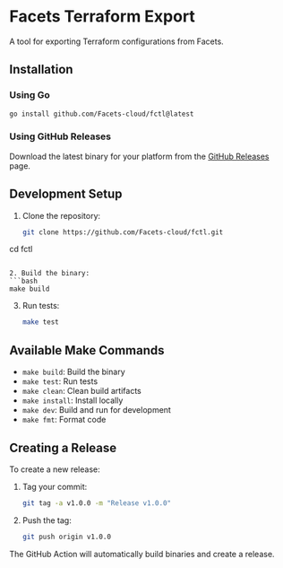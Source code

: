 # Facets Terraform Export

A tool for exporting Terraform configurations from Facets.

## Installation

### Using Go

```bash
go install github.com/Facets-cloud/fctl@latest
```

### Using GitHub Releases

Download the latest binary for your platform from the [GitHub Releases](https://github.com/Facets-cloud/fctl/releases) page.

## Development Setup

1. Clone the repository:
   ```bash
   git clone https://github.com/Facets-cloud/fctl.git
cd fctl
   ```

2. Build the binary:
   ```bash
   make build
   ```

3. Run tests:
   ```bash
   make test
   ```

## Available Make Commands

- `make build`: Build the binary
- `make test`: Run tests
- `make clean`: Clean build artifacts
- `make install`: Install locally
- `make dev`: Build and run for development
- `make fmt`: Format code

## Creating a Release

To create a new release:

1. Tag your commit:
   ```bash
   git tag -a v1.0.0 -m "Release v1.0.0"
   ```

2. Push the tag:
   ```bash
   git push origin v1.0.0
   ```

The GitHub Action will automatically build binaries and create a release. 